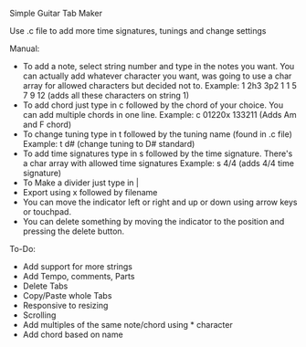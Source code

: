 Simple Guitar Tab Maker

Use .c file to add more time signatures, tunings and change settings

Manual:

  - To add a note, select string number and type in the notes you want. You can actually add whatever character you want, was going to use a char array for allowed characters but decided not to.
    Example: 1 2h3 3p2 1 1 5 7 9 12 (adds all these characters on string 1)
  - To add chord just type in c followed by the chord of your choice. You can add multiple chords in one line.
    Example: c 01220x 133211 (Adds Am and F chord)
  - To change tuning type in t followed by the tuning name (found in .c file)
    Example: t d# (change tuning to D# standard)
  - To add time signatures type in s followed by the time signature. There's a char array with allowed time signatures
    Example: s 4/4 (adds 4/4 time signature)
  - To Make a divider just type in |
  - Export using x followed by filename
  - You can move the indicator left or right and up or down using arrow keys or touchpad.
  - You can delete something by moving the indicator to the position and pressing the delete button.
    
To-Do:
 *  Add support for more strings
 *  Add Tempo, comments, Parts
 *  Delete Tabs
 *  Copy/Paste whole Tabs
 *  Responsive to resizing
 *  Scrolling
 *  Add multiples of the same note/chord using * character
 *  Add chord based on name
